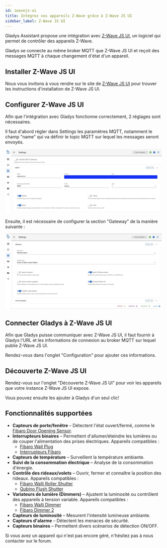 ```yaml
---
id: zwavejs-ui
title: Intégrez vos appareils Z-Wave grâce à Z-Wave JS UI
sidebar_label: Z-Wave JS UI
---
```


Gladys Assistant propose une intégration avec [Z-Wave JS UI](https://zwave-js.github.io/zwave-js-ui/#/), un logiciel qui permet de contrôler des appareils Z-Wave.

Gladys se connecte au même broker MQTT que Z-Wave JS UI et reçoit des messages MQTT à chaque changement d'état d'un appareil.

## Installer Z-Wave JS UI

Nous vous invitons à vous rendre sur le site de [Z-Wave JS UI](https://zwave-js.github.io/zwave-js-ui/#/) pour trouver les instructions d'installation de Z-Wave JS UI.

## Configurer Z-Wave JS UI

Afin que l'intégration avec Gladys fonctionne correctement, 2 réglages sont nécessaires.

Il faut d'abord régler dans Settings les paramètres MQTT, notamment le champ "name" qui va définir le topic MQTT sur lequel les messages seront envoyés.

![Z-Wave JS UI Configuration MQTT](../../../../../static/img/docs/fr/configuration/zwavejs-ui/zwavejs-ui-mqtt-configuration.jpg)

Ensuite, il est nécessaire de configurer la section "Gateway" de la manière suivante :

![Z-Wave JS UI Configuration Gateway](../../../../../static/img/docs/fr/configuration/zwavejs-ui/zwavejs-ui-gateway-configuration.jpg)

## Connecter Gladys à Z-Wave JS UI

Afin que Gladys puisse communiquer avec Z-Wave JS UI, il faut fournir à Gladys l'URL et les informations de connexion au broker MQTT sur lequel publie Z-Wave JS UI.

Rendez-vous dans l'onglet "Configuration" pour ajouter ces informations.

## Découverte Z-Wave JS UI

Rendez-vous sur l'onglet "Découverte Z-Wave JS UI" pour voir les appareils que votre instance Z-Wave JS UI expose.

Vous pouvez ensuite les ajouter à Gladys d'un seul clic!

## Fonctionnalités supportées

- **Capteurs de porte/fenêtre** – Détectent l'état ouvert/fermé, comme le [Fibaro Door Opening Sensor](https://www.domadoo.fr/fr/peripheriques/4105-fibaro-detecteur-d-ouverture-z-wave-doorwindow-sensor-2-blanc-5902701700348.html?domid=17).
- **Interrupteurs binaires** – Permettent d'allumer/éteindre les lumières ou de couper l'alimentation des prises électriques. Appareils compatibles :
  - [Fibaro Wall Plug](https://www.fibaro.com/fr/products/wall-plug/)
  - [Interrupteurs Fibaro](https://www.fibaro.com/fr/products/switches/)
- **Capteurs de température** – Surveillent la température ambiante.
- **Suivi de la consommation électrique** – Analyse de la consommation d'énergie.
- **Contrôle des rideaux/volets** – Ouvrir, fermer et connaître la position des rideaux. Appareils compatibles :
  - [Fibaro Walli Roller Shutter](https://manuals.fibaro.com/fr/walli-roller-shutter/)
  - [Qubino Flush Shutter](https://qubino.com/products/flush-shutter/)
- **Variateurs de lumière (Dimmers)** – Ajustent la luminosité ou contrôlent des appareils à tension variable. Appareils compatibles :
  - [Fibaro Walli Dimmer](https://manuals.fibaro.com/fr/walli-dimmer/)
  - [Fibaro Dimmer 2](https://manuals.fibaro.com/fr/dimmer-2/)
- **Capteurs de luminosité** – Mesurent l'intensité lumineuse ambiante.
- **Capteurs d'alarme** – Détectent les menaces de sécurité.
- **Capteurs binaires** – Permettent divers scénarios de détection ON/OFF.

Si vous avez un appareil qui n'est pas encore géré, n'hésitez pas à nous contacter sur le forum.

